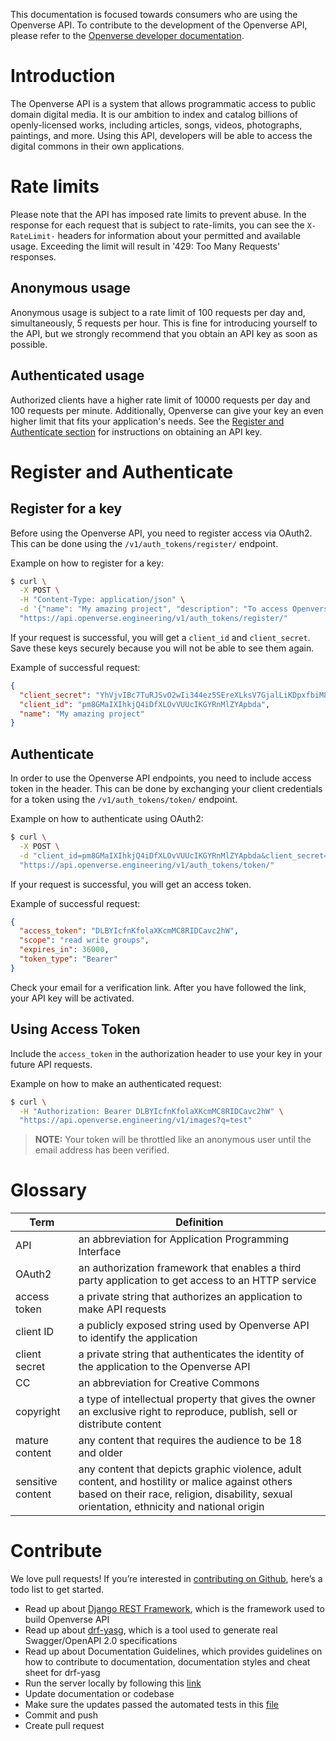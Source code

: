 This documentation is focused towards consumers who are using the Openverse API.
To contribute to the development of the Openverse API, please refer to the
[Openverse developer documentation](https://wordpress.githb.io/openverse/).

# Introduction

The Openverse API is a system that allows programmatic access to public domain
digital media. It is our ambition to index and catalog billions of
openly-licensed works, including articles, songs, videos, photographs,
paintings, and more. Using this API, developers will be able to access the
digital commons in their own applications.

# Rate limits

Please note that the API has imposed rate limits to prevent abuse. In the
response for each request that is subject to rate-limits, you can see the
`X-RateLimit-` headers for information about your permitted and available usage.
Exceeding the limit will result in '429: Too Many Requests' responses.

## Anonymous usage

Anonymous usage is subject to a rate limit of 100 requests per day and,
simultaneously, 5 requests per hour. This is fine for introducing yourself to
the API, but we strongly recommend that you obtain an API key as soon as
possible.

## Authenticated usage

Authorized clients have a higher rate limit of 10000 requests per day and 100
requests per minute. Additionally, Openverse can give your key an even higher
limit that fits your application's needs. See the
[Register and Authenticate section](#section/Register-and-Authenticate) for
instructions on obtaining an API key.

# Register and Authenticate

## Register for a key

Before using the Openverse API, you need to register access via OAuth2. This can
be done using the `/v1/auth_tokens/register/` endpoint.

Example on how to register for a key:

```bash
$ curl \
  -X POST \
  -H "Content-Type: application/json" \
  -d '{"name": "My amazing project", "description": "To access Openverse API", "email": "user@example.com"}' \
  "https://api.openverse.engineering/v1/auth_tokens/register/"
```

If your request is successful, you will get a `client_id` and `client_secret`.
Save these keys securely because you will not be able to see them again.

Example of successful request:

```json
{
  "client_secret": "YhVjvIBc7TuRJSvO2wIi344ez5SEreXLksV7GjalLiKDpxfbiM8qfUb5sNvcwFOhBUVzGNdzmmHvfyt6yU3aGrN6TAbMW8EOkRMOwhyXkN1iDetmzMMcxLVELf00BR2e",
  "client_id": "pm8GMaIXIhkjQ4iDfXLOvVUUcIKGYRnMlZYApbda",
  "name": "My amazing project"
}
```

## Authenticate

In order to use the Openverse API endpoints, you need to include access token in
the header. This can be done by exchanging your client credentials for a token
using the `/v1/auth_tokens/token/` endpoint.

Example on how to authenticate using OAuth2:

```bash
$ curl \
  -X POST \
  -d "client_id=pm8GMaIXIhkjQ4iDfXLOvVUUcIKGYRnMlZYApbda&client_secret=YhVjvIBc7TuRJSvO2wIi344ez5SEreXLksV7GjalLiKDpxfbiM8qfUb5sNvcwFOhBUVzGNdzmmHvfyt6yU3aGrN6TAbMW8EOkRMOwhyXkN1iDetmzMMcxLVELf00BR2e&grant_type=client_credentials" \
  "https://api.openverse.engineering/v1/auth_tokens/token/"
```

If your request is successful, you will get an access token.

Example of successful request:

```json
{
  "access_token": "DLBYIcfnKfolaXKcmMC8RIDCavc2hW",
  "scope": "read write groups",
  "expires_in": 36000,
  "token_type": "Bearer"
}
```

Check your email for a verification link. After you have followed the link, your
API key will be activated.

## Using Access Token

Include the `access_token` in the authorization header to use your key in your
future API requests.

Example on how to make an authenticated request:

```bash
$ curl \
  -H "Authorization: Bearer DLBYIcfnKfolaXKcmMC8RIDCavc2hW" \
  "https://api.openverse.engineering/v1/images?q=test"
```

> **NOTE:** Your token will be throttled like an anonymous user until the email
> address has been verified.

# Glossary

| Term              | Definition                                                                                                                                                                                    |
| ----------------- | --------------------------------------------------------------------------------------------------------------------------------------------------------------------------------------------- |
| API               | an abbreviation for Application Programming Interface                                                                                                                                         |
| OAuth2            | an authorization framework that enables a third party application to get access to an HTTP service                                                                                            |
| access token      | a private string that authorizes an application to make API requests                                                                                                                          |
| client ID         | a publicly exposed string used by Openverse API to identify the application                                                                                                                   |
| client secret     | a private string that authenticates the identity of the application to the Openverse API                                                                                                      |
| CC                | an abbreviation for Creative Commons                                                                                                                                                          |
| copyright         | a type of intellectual property that gives the owner an exclusive right to reproduce, publish, sell or distribute content                                                                     |
| mature content    | any content that requires the audience to be 18 and older                                                                                                                                     |
| sensitive content | any content that depicts graphic violence, adult content, and hostility or malice against others based on their race, religion, disability, sexual orientation, ethnicity and national origin |

# Contribute

We love pull requests! If you’re interested in
[contributing on Github](https://github.com/WordPress/openverse-api/blob/main/CONTRIBUTING.md),
here’s a todo list to get started.

- Read up about [Django REST Framework](https://www.django-rest-framework.org/),
  which is the framework used to build Openverse API
- Read up about [drf-yasg](https://drf-yasg.readthedocs.io/en/stable/), which is
  a tool used to generate real Swagger/OpenAPI 2.0 specifications
- Read up about Documentation Guidelines, which provides guidelines on how to
  contribute to documentation, documentation styles and cheat sheet for drf-yasg
- Run the server locally by following this
  [link](https://github.com/wordpress/openverse-api#running-the-server-locally)
- Update documentation or codebase
- Make sure the updates passed the automated tests in this
  [file](https://github.com/WordPress/openverse-api/blob/master/.github/workflows/integration-tests.yml)
- Commit and push
- Create pull request
